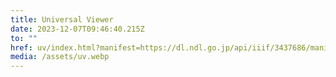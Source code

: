 ```yaml
---
title: Universal Viewer
date: 2023-12-07T09:46:40.215Z
to: ""
href: uv/index.html?manifest=https://dl.ndl.go.jp/api/iiif/3437686/manifest.json
media: /assets/uv.webp
---
```

